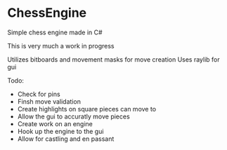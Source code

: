 # ChessEngine
Simple chess engine made in C#


This is very much a work in progress

Utilizes bitboards and movement masks for move creation
Uses raylib for gui

Todo:
- Check for pins
- Finsh move validation
- Create highlights on square pieces can move to
- Allow the gui to accuratly move pieces
- Create work on an engine
- Hook up the engine to the gui
- Allow for castling and en passant
